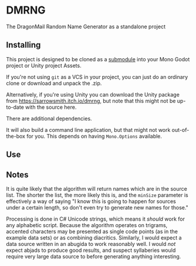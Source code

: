 # DMRNG
The DragonMail Random Name Generator as a standalone project

## Installing
This project is designed to be cloned as a [submodule](https://git-scm.com/book/en/v2/Git-Tools-Submodules) into your Mono Godot project or Unity project Assets.

If you're not using `git` as a VCS in your project, you can just do an ordinary clone or download and unpack the .zip.

Alternatively, if you're using Unity you can download the Unity package from https://sarrowsmith.itch.io/dmrng, but note that this might not be up-to-date with the source here.

There are additional dependencies.

It will also build a command line application, but that might not work out-of-the-box for you. This depends on having `Mono.Options` available.

## Use

## Notes
It is quite likely that the algorithm will return names which are in the source list. The shorter the list, the more likely this is, and the `minSize` parameter is effectively a way of saying "I know this is going to happen for sources under a certain length, so don't even try to generate new names for those."

Processing is done in C# Unicode strings, which means it *should* work for any alphabetic script. Because the algorithm operates on trigrams, accented characters may be presented as single code points (as in the example data sets) or as combining diacritics. Similarly, I would expect a data source written in an abugida to work reasonably well. I would *not* expect abjads to produce good results, and suspect syllaberies would require very large data source to before generating anything interesting.
